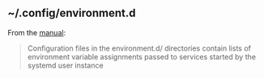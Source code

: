 ## ~/.config/environment.d

From the [manual](<https://man.archlinux.org/man/core/systemd/environment.d.5.en>):

> Configuration files in the environment.d/ directories contain lists of environment variable assignments passed to services started by the systemd user instance

